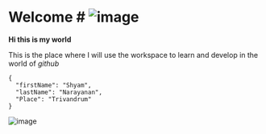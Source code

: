 # Welcome # ![image](https://github.com/Shyam-Narayanan/hello-world/assets/135091746/beacc183-f8f8-4045-8f81-acb14934a339)


**Hi this is my world**

This is the place where I will use the workspace to learn and develop in the world of *github*

```
{
  "firstName": "Shyam",
  "lastName": "Narayanan",
  "Place": "Trivandrum"
}
```


![image](https://github.com/Shyam-Narayanan/hello-world/assets/135091746/beacc183-f8f8-4045-8f81-acb14934a339)
